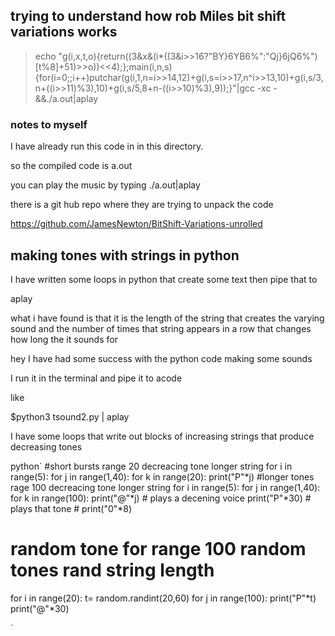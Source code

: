 
## trying to understand how rob Miles bit shift variations works



>echo "g(i,x,t,o){return((3&x&(i*((3&i>>16?\"BY}6YB6%\":\"Qj}6jQ6%\")[t%8]+51)>>o))<<4);};main(i,n,s){for(i=0;;i++)putchar(g(i,1,n=i>>14,12)+g(i,s=i>>17,n^i>>13,10)+g(i,s/3,n+((i>>11)%3),10)+g(i,s/5,8+n-((i>>10)%3),9));}"|gcc -xc -&&./a.out|aplay


### notes to  myself

I have already run this code in in this directory. 

so the compiled code is a.out

you can play the music by typing ./a.out|aplay


there is a git hub repo where they are trying to unpack the code

https://github.com/JamesNewton/BitShift-Variations-unrolled

## making tones with strings in python

I have written some loops in python that create some text then pipe that to 

aplay

what i have found is that it is the length of the string that creates the varying sound
and the number of times that string appears in a row that changes how long the it sounds for

hey I have had some success
with the python code making some sounds

I run it in the terminal and pipe it to acode

like

$python3 tsound2.py | aplay

I have some loops that write out blocks of increasing strings that produce decreasing tones

python`
#short bursts range 20 decreacing tone longer string
for i in range(5):
    for j in range(1,40):
        for k in range(20):
            print("P"*j)
#longer tones rage 100 decreacing tone longer string
for i in range(5):
    for j in range(1,40):
        for k in range(100):
            print("@"*j)   # plays a decening voice
            print("P"*30)  # plays that tone 
          #  print("0"*8)

# random tone for range 100 random tones rand string length
for i in range(20):
    t= random.randint(20,60)
    for j in range(100):
        print("P"*t)
        print("@"*30)

`
